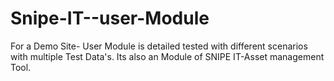 # Snipe-IT--user-Module
For a Demo Site- User Module is detailed tested with different scenarios with multiple Test Data's. Its also an Module of SNIPE IT-Asset management Tool.
